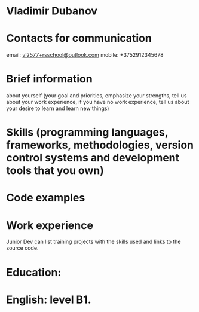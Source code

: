 # Vladimir Dubanov
# Contacts for communication
email: vl2577+rsschool@outlook.com
mobile: +3752912345678
# Brief information 
about yourself (your goal and priorities, emphasize your strengths, tell us about your work experience, if you have no work experience, tell us about your desire to learn and learn new things)
# Skills (programming languages, frameworks, methodologies, version control systems and development tools that you own)
# Code examples
# Work experience 
Junior Dev can list training projects with the skills used and links to the source code.
# Education: 
# English: level B1.